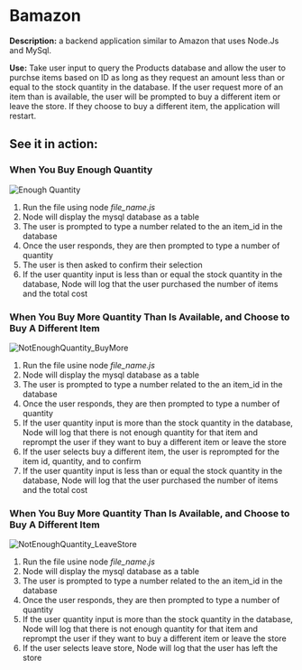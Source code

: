 # Bamazon
**Description:** a backend application similar to Amazon that uses Node.Js and MySql.

**Use:** Take user input to query the Products database and allow the user to purchse items based on ID as long as they request an amount less than or equal to the stock quantity in the database. If the user request more of an item than is available, the user will be prompted to buy a different item or leave the store. If they choose to buy a different item, the application will restart.

## See it in action:

### When You Buy Enough Quantity

![Enough Quantity](http://i.imgur.com/jXUk9Tu.jpg)

1. Run the file using node *file_name.js*
2. Node will display the mysql database as a table
3. The user is prompted to type a number related to the an item_id in the database
4. Once the user responds, they are then prompted to type a number of quantity
5. The user is then asked to confirm their selection
5. If the user quantity input is less than or equal the stock quantity in the database, Node will log that the user purchased the number of items and the total cost

### When You Buy More Quantity Than Is Available, and Choose to Buy A Different Item

![NotEnoughQuantity_BuyMore](http://i.imgur.com/PEuA5eQ.jpg)

1. Run the file usine node *file_name.js*
2. Node will display the mysql database as a table
3. The user is prompted to type a number related to the an item_id in the database
4. Once the user responds, they are then prompted to type a number of quantity
5. If the user quantity input is more than the stock quantity in the database, Node will log that there is not enough quantity for that item and reprompt the user if they want to buy a different item or leave the store
6. If the user selects buy a different item, the user is reprompted for the item id, quantity, and to confirm
7. If the user quantity input is less than or equal the stock quantity in the database, Node will log that the user purchased the number of items and the total cost

### When You Buy More Quantity Than Is Available, and Choose to Buy A Different Item

![NotEnoughQuantity_LeaveStore](http://i.imgur.com/ixqGbyG.jpg)

1. Run the file usine node *file_name.js*
2. Node will display the mysql database as a table
3. The user is prompted to type a number related to the an item_id in the database
4. Once the user responds, they are then prompted to type a number of quantity
5. If the user quantity input is more than the stock quantity in the database, Node will log that there is not enough quantity for that item and reprompt the user if they want to buy a different item or leave the store
6. If the user selects leave store, Node will log that the user has left the store


